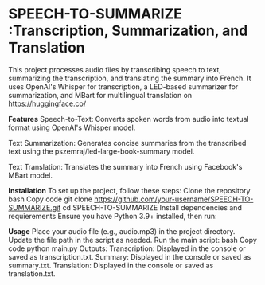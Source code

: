 # SPEECH-TO-SUMMARIZE :Transcription, Summarization, and Translation

This project processes audio files by transcribing speech to text, summarizing the transcription, and translating the summary into French. It uses OpenAI's Whisper for transcription, a LED-based summarizer for summarization, and MBart for multilingual translation on https://huggingface.co/

**Features**
Speech-to-Text:
Converts spoken words from audio into textual format using OpenAI's Whisper model.

Text Summarization:
Generates concise summaries from the transcribed text using the pszemraj/led-large-book-summary model.

Text Translation:
Translates the summary into French using Facebook's MBart model.

**Installation**
To set up the project, follow these steps:
Clone the repository
bash
Copy code
git clone https://github.com/your-username/SPEECH-TO-SUMMARIZE.git
cd SPEECH-TO-SUMMARIZE
Install dependencies and requierements
Ensure you have Python 3.9+ installed, then run:

**Usage**
Place your audio file (e.g., audio.mp3) in the project directory.
Update the file path in the script as needed.
Run the main script:
bash
Copy code
python main.py
Outputs:
Transcription: Displayed in the console or saved as transcription.txt.
Summary: Displayed in the console or saved as summary.txt.
Translation: Displayed in the console or saved as translation.txt.

